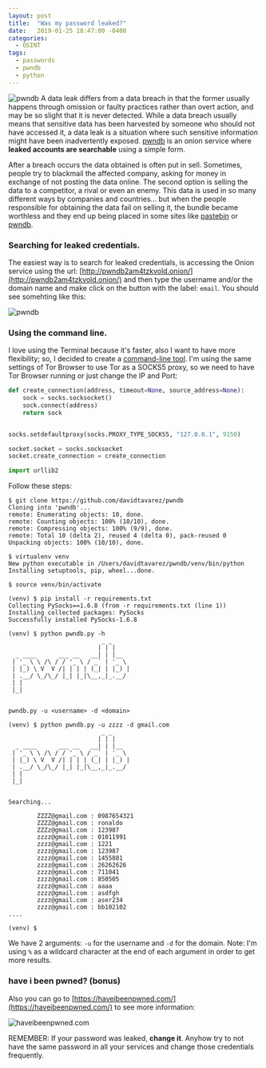 ```yaml
---
layout: post
title:  "Was my password leaked?"
date:   2019-01-25 18:47:00 -0400
categories:
  - OSINT
tags:
  - passwords
  - pwndb
  - python
---
```


![pwndb](https://raw.githubusercontent.com/davidtavarez/davidtavarez.github.io/master/_images/posts/pwndb_py_screenshot.png)
A data leak differs from a data breach in that the former usually happens through omission or faulty practices rather than overt action, and may be so slight that it is never detected. While a data breach usually means that sensitive data has been harvested by someone who should not have accessed it, a data leak is a situation where such sensitive information might have been inadvertently exposed. [pwndb](http://pwndb2am4tzkvold.onion/) is an onion service where **leaked accounts are searchable** using a simple form.

After a breach occurs the data obtained is often put in sell. Sometimes, people try to blackmail the affected company, asking for money in exchange of not posting the data online. The second option is selling the data to a competitor, a rival or even an enemy. This data is used in so many different ways by companies and countries... but when the people responsible for obtaining the data fail on selling it, the bundle became worthless and they end up being placed in some sites like [pastebin](https://pastebin.com/) or [pwndb](http://pwndb2am4tzkvold.onion/).

### Searching for leaked credentials.

The easiest way is to search for leaked credentials, is accessing the Onion service using the url: [http://pwndb2am4tzkvold.onion/](http://pwndb2am4tzkvold.onion/) and then type the username and/or the domain name and make click on the button with the label: `email`. You should see somehting like this:

![pwndb](https://raw.githubusercontent.com/davidtavarez/davidtavarez.github.io/master/_images/posts/pwndb_onion_screenshot.png)

### Using the command line.

I love using the Terminal because it's faster, also I want to have more flexibility; so, I decided to create a [command-line tool](https://github.com/davidtavarez/pwndb). I'm using the same settings of Tor Browser to use Tor as a SOCKS5 proxy, so we need to have Tor Browser running or just change the IP and Port:

```python
def create_connection(address, timeout=None, source_address=None):
    sock = socks.socksocket()
    sock.connect(address)
    return sock


socks.setdefaultproxy(socks.PROXY_TYPE_SOCKS5, "127.0.0.1", 9150)

socket.socket = socks.socksocket
socket.create_connection = create_connection

import urllib2
```

Follow these steps:

```
$ git clone https://github.com/davidtavarez/pwndb
Cloning into 'pwndb'...
remote: Enumerating objects: 10, done.
remote: Counting objects: 100% (10/10), done.
remote: Compressing objects: 100% (9/9), done.
remote: Total 10 (delta 2), reused 4 (delta 0), pack-reused 0
Unpacking objects: 100% (10/10), done.

$ virtualenv venv
New python executable in /Users/davidtavarez/pwndb/venv/bin/python
Installing setuptools, pip, wheel...done.

$ source venv/bin/activate

(venv) $ pip install -r requirements.txt
Collecting PySocks==1.6.8 (from -r requirements.txt (line 1))
Installing collected packages: PySocks
Successfully installed PySocks-1.6.8

(venv) $ python pwndb.py -h
                          _ _
                         | | |
  _ ____      ___ __   __| | |__
 | '_ \ \ /\ / / '_ \ / _` | '_ \
 | |_) \ V  V /| | | | (_| | |_) |
 | .__/ \_/\_/ |_| |_|\__,_|_.__/
 | |
 |_|


pwndb.py -u <username> -d <domain>

(venv) $ python pwndb.py -u zzzz -d gmail.com 
                          _ _
                         | | |
  _ ____      ___ __   __| | |__
 | '_ \ \ /\ / / '_ \ / _` | '_ \
 | |_) \ V  V /| | | | (_| | |_) |
 | .__/ \_/\_/ |_| |_|\__,_|_.__/
 | |
 |_|


Searching...

        ZZZZ@gmail.com : 0987654321
        ZZZZ@gmail.com : ronaldo
        ZZZz@gmail.com : 123987
        zzzz@gmail.com : 01011991
        zzzz@gmail.com : 1221
        zzzz@gmail.com : 123987
        zzzz@gmail.com : 1455881
        zzzz@gmail.com : 26262626
        zzzz@gmail.com : 711041
        zzzz@gmail.com : 850505
        zzzz@gmail.com : aaaa
        zzzz@gmail.com : asdfgh
        zzzz@gmail.com : aser234
        zzzz@gmail.com : bb102102
....

(venv) $
```

We have 2 arguments: `-u` for the username and `-d` for the domain. Note: I'm using `%` as a wildcard character at the end of each argument in order to get more results.

### have i been pwned? (bonus)

Also you can go to [https://haveibeenpwned.com/](https://haveibeenpwned.com/) to see more information:

![haveibeenpwned.com](https://raw.githubusercontent.com/davidtavarez/davidtavarez.github.io/master/_images/posts/haveibeenpwned_screenshot.png)

REMEMBER: If your password was leaked, **change it**. Anyhow try to not have the same password in all your services and change those credentials frequently.
